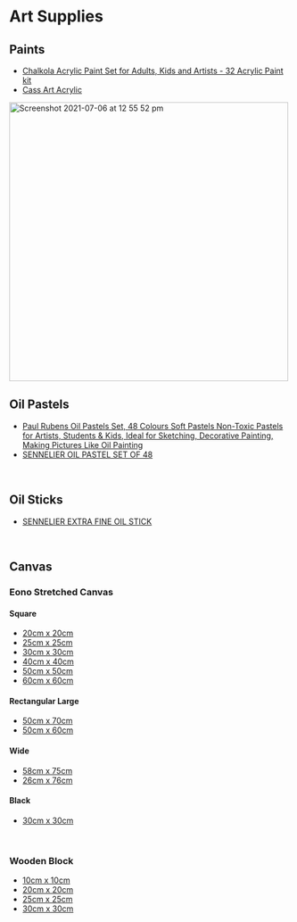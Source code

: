 # Art Supplies

## Paints

- [Chalkola Acrylic Paint Set for Adults, Kids and Artists - 32 Acrylic Paint kit](https://www.amazon.co.uk/dp/B07YP8MQZM/ref=sspa_dk_detail_5?psc=1&pd_rd_i=B07YP8MQZM&pd_rd_w=czEaB&pf_rd_p=8d6f1b33-e9e1-48a7-9bf6-fb23b68a35eb&pd_rd_wg=rcJ9y&pf_rd_r=WMT2S9KG45HRHFMBFKYQ&pd_rd_r=de2939ab-2d2a-48c1-b44d-fa54aa67e297&spLa=ZW5jcnlwdGVkUXVhbGlmaWVyPUEyMFJFSU5WVzE5R1FIJmVuY3J5cHRlZElkPUEwNTE2Nzk4QTFVSk80VEdIMzBBJmVuY3J5cHRlZEFkSWQ9QTAzNjE4MTExM01JRTRZOUZBMjVXJndpZGdldE5hbWU9c3BfZGV0YWlsJmFjdGlvbj1jbGlja1JlZGlyZWN0JmRvTm90TG9nQ2xpY2s9dHJ1ZQ==)
- [Cass Art Acrylic](https://www.cassart.co.uk/painting/acrylic-colour/acrylic-paint/cass-art-studio-acrylic.htm) 

<img width="500" alt="Screenshot 2021-07-06 at 12 55 52 pm" src="https://user-images.githubusercontent.com/11710404/124595930-89c86780-de59-11eb-9884-cd8a11daa1ee.png">


<br/>

## Oil Pastels

- [Paul Rubens Oil Pastels Set, 48 Colours Soft Pastels Non-Toxic Pastels for Artists, Students & Kids, Ideal for Sketching, Decorative Painting, Making Pictures Like Oil Painting](https://www.amazon.co.uk/Paul-Rubens-Non-Toxic-Sketching-Decorative/dp/B08JGBTM2H/ref=sr_1_1_sspa?dchild=1&keywords=Mungyo+Gallery+Soft+Oil&qid=1627246558&s=kitchen&sr=1-1-spons&psc=1&smid=ARY0XR5XIWMP6&spLa=ZW5jcnlwdGVkUXVhbGlmaWVyPUFVVE84WFNWNTdETzAmZW5jcnlwdGVkSWQ9QTAzOTkxMzAxQU5TU0hMOU5HUzkwJmVuY3J5cHRlZEFkSWQ9QTA3NzY1MDEzUFM5MVkzTU5LUVJQJndpZGdldE5hbWU9c3BfYXRmJmFjdGlvbj1jbGlja1JlZGlyZWN0JmRvTm90TG9nQ2xpY2s9dHJ1ZQ==)
- [SENNELIER OIL PASTEL SET OF 48](https://www.cassart.co.uk/drawing/pastels-1/product-type-oil-pastels/sennelier-oil-pastel-set-of-48-assorted-colours.htm)

<br/>

## Oil Sticks

- [SENNELIER EXTRA FINE OIL STICK](https://www.cassart.co.uk/painting/oil-colour/product-type-paint/sennelier-extra-fine-oil-stick.htm)

<br/>

## Canvas

### Eono Stretched Canvas

#### Square
- [20cm x 20cm](https://www.amazon.co.uk/Eono-Amazon-Stretched-Canvas-Cotton/dp/B07WZSQ9KJ/ref=psdc_3063485031_t3_B0835282KM?th=1)
- [25cm x 25cm](https://www.amazon.co.uk/Eono-Amazon-Stretched-Canvas-Cotton/dp/B07X41KDM8/ref=psdc_3063485031_t3_B0835282KM?th=1)
- [30cm x 30cm](https://www.amazon.co.uk/Eono-Amazon-Stretched-Canvas-Cotton/dp/B07X41KDM8/ref=psdc_3063485031_t3_B0835282KM?th=1)
- [40cm x 40cm](https://www.amazon.co.uk/Eono-Amazon-Stretched-Canvas-Cotton/dp/B07X2X7G79/ref=psdc_3063485031_t3_B0835282KM?th=1)
- [50cm x 50cm](https://www.amazon.co.uk/Eono-Amazon-Stretched-Canvas-Cotton/dp/B07X5WC12H/ref=psdc_3063485031_t3_B0835282KM?th=1)
- [60cm x 60cm](https://www.amazon.co.uk/Eono-Amazon-Stretched-Canvas-Cotton/dp/B07X54P8XV/ref=psdc_3063485031_t3_B0835282KM?th=1)

#### Rectangular Large
- [50cm x 70cm](https://www.amazon.co.uk/Eono-Amazon-Stretched-Canvas-Cotton/dp/B07X1XG3KP/ref=psdc_3063485031_t3_B0835282KM?th=1)
- [50cm x 60cm](https://www.amazon.co.uk/Eono-Amazon-Stretched-Canvas-Cotton/dp/B07X41KYTQ/ref=psdc_3063485031_t3_B0835282KM?th=1)

#### Wide
- [58cm x 75cm](https://www.amazon.co.uk/Eono-Amazon-Stretched-Canvas-Cotton/dp/B07X2X8VVG/ref=psdc_3063485031_t3_B0835282KM?th=1)
- [26cm x 76cm](https://www.amazon.co.uk/Eono-Amazon-Stretched-Canvas-Cotton/dp/B07WZSNCRQ/ref=psdc_3063485031_t3_B0835282KM?th=1)

#### Black
- [30cm x 30cm](https://www.amazon.co.uk/Stretched-Painting-Acid-Free-Acrylic-Techniques/dp/B07Z6R62R9?ref_=ast_sto_dp&th=1&psc=1)

<br/>

### Wooden Block
- [10cm x 10cm](https://www.amazon.co.uk/Bright-Creations-Unfinished-Blocks-Crafts/dp/B07R51CY99/ref=pd_di_sccai_47/259-6252581-6164219?pd_rd_w=OOJBU&pf_rd_p=2529c273-c9d4-4495-807e-68ed4dfade5e&pf_rd_r=0NCSQACXB4ZFYFK9KRD3&pd_rd_r=d2025132-fe24-44e3-b108-d84c546db031&pd_rd_wg=O1RGM&pd_rd_i=B07R51CY99&psc=1)
- [20cm x 20cm](https://www.amazon.co.uk/JeogYong-Unfinished-Painting-Creative-Homemade/dp/B08G4D1BV8/ref=sr_1_4?dchild=1&keywords=mdf+board+50xm&qid=1625401728&s=kitchen&sr=1-4)
- [25cm x 25cm](https://www.amazon.co.uk/Wooden-Canvas-Pack-Painting-Encaustic/dp/B081X5376R/ref=pd_bxgy_img_1/259-6252581-6164219?pd_rd_w=W5MmO&pf_rd_p=e5130b5a-1765-4699-bcba-dfad57398256&pf_rd_r=RTY0GJNHV5RCGDAGQ5M8&pd_rd_r=50918620-737c-4b89-b9ff-8bb1e389ad6f&pd_rd_wg=oK9yh&pd_rd_i=B081X5376R&psc=1)
- [30cm x 30cm](https://www.amazon.co.uk/Wooden-Canvas-Pack-Painting-Encaustic/dp/B081X5DFJX/ref=pd_bxgy_1/259-6252581-6164219?pd_rd_w=uI6jR&pf_rd_p=e5130b5a-1765-4699-bcba-dfad57398256&pf_rd_r=M5S9Q2YBVQPRAE2VD5FS&pd_rd_r=a15d12ed-8cd0-445a-be5b-ea7719ac9906&pd_rd_wg=Z22LW&pd_rd_i=B081X5DFJX&psc=1)

